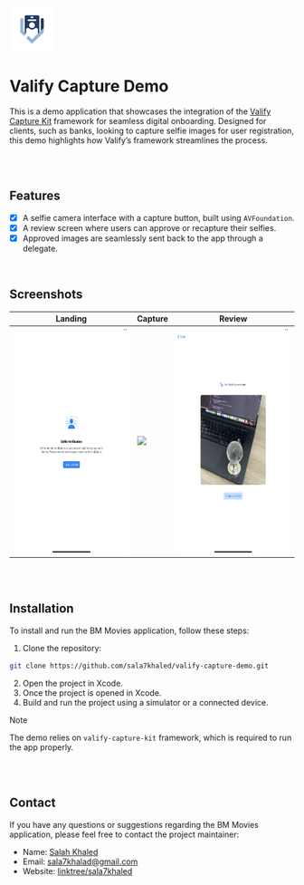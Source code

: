 <kbd>
  <img src="/screenshots/1.png" height="80">
</kbd>

# Valify Capture Demo

This is a demo application that showcases the integration of the [Valify Capture Kit](https://github.com/sala7khaled/valify-capture-kit) framework for seamless digital onboarding. Designed for clients, such as banks, looking to capture selfie images for user registration, this demo highlights how Valify’s framework streamlines the process.

<br>
<br>

## Features

- [x] A selfie camera interface with a capture button, built using `AVFoundation`.
- [x] A review screen where users can approve or recapture their selfies.
- [x] Approved images are seamlessly sent back to the app through a delegate.

<br>
<be>


## Screenshots

| Landing | Capture | Review |
| --- | --- | --- |
| <img src="/screenshots/2.PNG" height="400"> | <img src="/screenshots/3.PNG" height="400"> | <img src="/screenshots/4.PNG" height="400"> |

<br>
<br>


## Installation

To install and run the BM Movies application, follow these steps:

1. Clone the repository:
```bash
git clone https://github.com/sala7khaled/valify-capture-demo.git
```
2. Open the project in Xcode.
3. Once the project is opened in Xcode.
4. Build and run the project using a simulator or a connected device.

> [!NOTE]
> The demo relies on `valify-capture-kit` framework, which is required to run the app properly.


<br>
<br>


## Contact

If you have any questions or suggestions regarding the BM Movies application, please feel free to contact the project maintainer:

- Name: [Salah Khaled](Https://www.linkedin.com/in/sala7khaled/)
- Email: sala7khalad@gmail.com
- Website: [linktree/sala7khaled](https://linktr.ee/sala7khaled)

<br>
<br>
